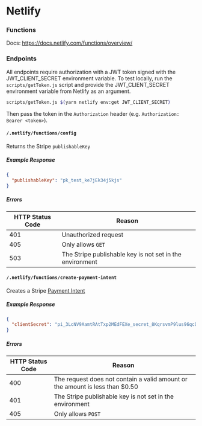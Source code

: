 # Netlify

### Functions

Docs: https://docs.netlify.com/functions/overview/

### Endpoints

All endpoints require authorization with a JWT token signed with the JWT_CLIENT_SECRET environment variable. To test locally, run the `scripts/getToken.js` script and provide the JWT_CLIENT_SECRET environment variable from Netlify as an argument.

```bash
scripts/getToken.js $(yarn netlify env:get JWT_CLIENT_SECRET)
```

Then pass the token in the `Authorization` header (e.g. `Authorization: Bearer <token>`).

#### `/.netlify/functions/config`

Returns the Stripe `publishableKey`

##### Example Response

```json
{
  "publishableKey": "pk_test_ke7jEk34j5kjs"
}
```

##### Errors

| HTTP Status Code | Reason                                                   |
| ---------------- | -------------------------------------------------------- |
| 401              | Unauthorized request                                     |
| 405              | Only allows `GET`                                        |
| 503              | The Stripe publishable key is not set in the environment |

#### `/.netlify/functions/create-payment-intent`

Creates a Stripe [Payment Intent](https://stripe.com/docs/payments/payment-intents)

##### Example Response

```json
{
  "clientSecret": "pi_3LcNV9AamtRAtTxp2MEdFEXe_secret_8KqrsvmP9lus96qcDeweAxXzX"
}
```

##### Errors

| HTTP Status Code | Reason                                                                       |
| ---------------- | ---------------------------------------------------------------------------- |
| 400              | The request does not contain a valid amount or the amount is less than $0.50 |
| 401              | The Stripe publishable key is not set in the environment                     |
| 405              | Only allows `POST`                                                           |
